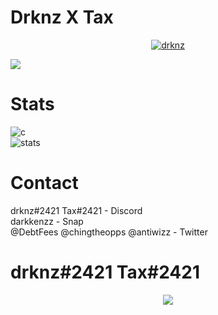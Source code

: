 # Drknz X Tax

<p align="center">
  <a href="https://github.com/skidskys">
    <p align="center"> <img src="https://gpvc.arturio.dev/skidskys" alt="drknz" /> </p>
    </a>
    <img src="https://discord.c99.nl/widget/theme-4/1069726287507230750.png"/>
</p>

# Stats
![c](https://github-readme-stats.vercel.app/api/top-langs/?username=skidskys&layout=compact&theme=dark) 
</br>
![stats](https://github-readme-stats.vercel.app/api?username=skidskys&show_icons=true&theme=dark)

# Contact
drknz#2421 Tax#2421 - Discord </br>
darkkenzz - Snap </br>
@DebtFees @chingtheopps @antiwizz - Twitter </br>

# drknz#2421 Tax#2421
<p align="center">
  <a href="https://github.com/skidskys">
    <img src="https://i.pinimg.com/originals/ae/94/5e/ae945e2e03d98e1828f878d23844a0f0.gif"/>
     </a>
</p>
